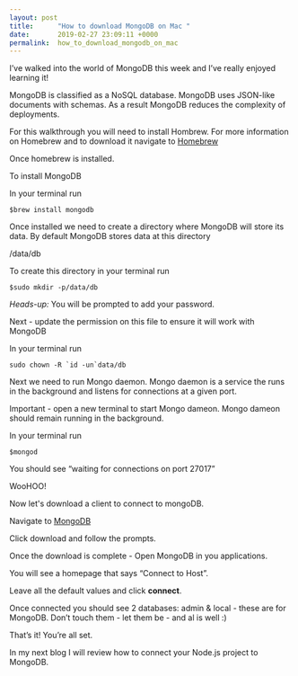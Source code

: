 ```yaml
---
layout: post
title:      "How to download MongoDB on Mac "
date:       2019-02-27 23:09:11 +0000
permalink:  how_to_download_mongodb_on_mac
---
```



I’ve walked into the world of MongoDB this week and I’ve really enjoyed learning it! 

MongoDB is classified as a NoSQL database. MongoDB uses JSON-like documents with schemas. As a result MongoDB reduces the complexity of deployments. 


For this walkthrough you will need to install Hombrew. For more information on Homebrew and to download it navigate to [Homebrew](http://brew.sh/)


Once homebrew is installed. 

To install MongoDB

In your terminal run

```
$brew install mongodb
```

Once installed we need to create a directory where MongoDB will store its data. By default MongoDB stores data at this directory 

/data/db


To create this directory in your terminal run 

```
$sudo mkdir -p/data/db
```

*Heads-up:* You will be prompted to add your password. 


Next - update the permission on this file to ensure it will work with MongoDB

In your terminal run

```
sudo chown -R `id -un`data/db
```

Next we need to run Mongo daemon. Mongo daemon is a service the runs in the background and listens for connections at a given port. 

Important - open a new terminal to start Mongo dameon. Mongo dameon should remain running in the background. 

In your terminal run
```
$mongod
```
You should see “waiting for connections on port 27017”

WooHOO! 

Now let's download a client to connect to mongoDB. 

Navigate to [MongoDB]( https://www.mongodb.com/download-center/compass)

Click download and follow the prompts. 

Once the download is complete - Open MongoDB in you applications.

You will see a homepage that says “Connect to Host”. 

Leave all the default values and click **connect**. 

Once connected you should see 2 databases: admin & local - these are for MongoDB. Don’t touch them - let them be - and al is well :) 

That’s it! You’re all set. 

In my next blog I will review how to connect your Node.js project to MongoDB. 

